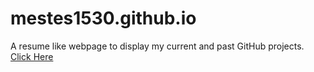# mestes1530.github.io
A resume like webpage to display my current and past GitHub projects.
[Click Here](https://mestes1530.github.io/)
